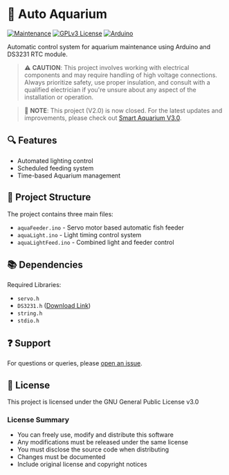 # 🐠 Auto Aquarium

[![Maintenance](https://img.shields.io/badge/Maintained%3F-no-red.svg)](https://github.com/aniket-patra/Smart-Aquarium-V1.0)
[![GPLv3 License](https://img.shields.io/badge/License-GPL%20v3-yellow.svg)](https://opensource.org/licenses/)
[![Arduino](https://img.shields.io/badge/Arduino-00979D?style=flat&logo=Arduino&logoColor=white)](https://www.arduino.cc/)

Automatic control system for aquarium maintenance using Arduino and DS3231 RTC module.

> ⚠️ **CAUTION**: This project involves working with electrical components and may require handling of high voltage connections. Always prioritize safety, use proper insulation, and consult with a qualified electrician if you're unsure about any aspect of the installation or operation.

> 📢 **NOTE**: This project (V2.0) is now closed. For the latest updates and improvements, please check out [Smart Aquarium V3.0](https://github.com/desiFish/Smart-Aquarium-V3.0).

## 🔍 Features
- Automated lighting control
- Scheduled feeding system
- Time-based Aquarium management

## 📁 Project Structure
The project contains three main files:
- `aquaFeeder.ino` - Servo motor based automatic fish feeder
- `aquaLight.ino` - Light timing control system
- `aquaLightFeed.ino` - Combined light and feeder control

## 📚 Dependencies
Required Libraries:
- `servo.h`
- `DS3231.h` ([Download Link](http://www.rinkydinkelectronics.com/library.php?id=73))
- `string.h`
- `stdio.h`

## ❓ Support
For questions or queries, please [open an issue](https://github.com/desiFish/Smart-Aquarium-V1.0/issues).

## 📜 License
This project is licensed under the GNU General Public License v3.0

### License Summary
- You can freely use, modify and distribute this software
- Any modifications must be released under the same license
- You must disclose the source code when distributing
- Changes must be documented
- Include original license and copyright notices